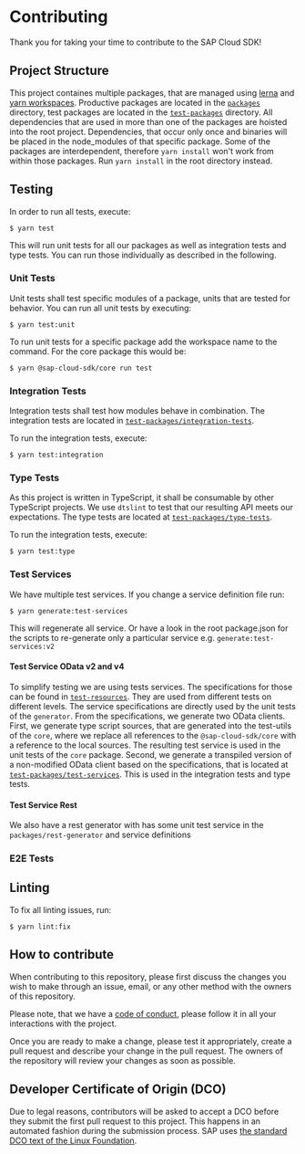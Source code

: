# Contributing
Thank you for taking your time to contribute to the SAP Cloud SDK!

## Project Structure
This project containes multiple packages, that are managed using [lerna](https://github.com/lerna/lerna) and [yarn workspaces](https://classic.yarnpkg.com/en/docs/workspaces/).  Productive packages are located in the [`packages`](./packages) directory, test packages are located in the [`test-packages`](./test-packages) directory.
All dependencies that are used in more than one of the packages are hoisted into the root project. Dependencies, that occur only once and binaries will be placed in the node_modules of that specific package. Some of the packages are interdependent, therefore `yarn install` won't work from within those packages. Run `yarn install` in the root directory instead.

## Testing
In order to run all tests, execute:
```sh-session
$ yarn test
```

This will run unit tests for all our packages as well as integration tests and type tests. You can run those individually as described in the following.

### Unit Tests
Unit tests shall test specific modules of a package, units that are tested for behavior.
You can run all unit tests by executing:
```sh-session
$ yarn test:unit
```

To run unit tests for a specific package add the workspace name to the command. For the core package this would be:
```sh-session
$ yarn @sap-cloud-sdk/core run test
```

### Integration Tests
Integration tests shall test how modules behave in combination. The integration tests are located in [`test-packages/integration-tests`](./test-packages/integration-tests).

To run the integration tests, execute:
```sh-session
$ yarn test:integration
```

### Type Tests
As this project is written in TypeScript, it shall be consumable by other TypeScript projects. We use `dtslint` to test that our resulting API meets our expectations.
The type tests are located at [`test-packages/type-tests`](./test-packages/type-tests).

To run the integration tests, execute:
```sh-session
$ yarn test:type
```

### Test Services

We have multiple test services. 
If you change a service definition file run:

```sh-session
$ yarn generate:test-services
```

This will regenerate all service. 
Or have a look in the root package.json for the scripts to re-generate only a particular service e.g. `generate:test-services:v2` 

#### Test Service OData v2 and v4

To simplify testing we are using tests services. The specifications for those can be found in [`test-resources`](./test-resources).
They are used from different tests on different levels.
The service specifications are directly used by the unit tests of the `generator`.
From the specifications, we generate two OData clients.
First, we generate type script sources, that are generated into the test-utils of the `core`, where we replace all references to the `@sap-cloud-sdk/core` with a reference to the local sources. The resulting test service is used in the unit tests of the `core` package.
Second, we generate a transpiled version of a non-modified OData client based on the specifications, that is located at [`test-packages/test-services`](./test-packages/test-services). This is used in the integration tests and type tests.

#### Test Service Rest

We also have a rest generator with has some unit test service in the `packages/rest-generator` and service definitions 

### E2E Tests

#### 

## Linting
To fix all linting issues, run:
```sh-session
$ yarn lint:fix
```

## How to contribute
When contributing to this repository, please first discuss the changes you wish to make through an issue, email, or any other method with the owners of this repository.

Please note, that we have a [code of conduct](./CODE_OF_CONDUCT.md), please follow it in all your interactions with the project.

Once you are ready to make a change, please test it appropriately, create a pull request and describe your change in the pull request. The owners of the repository will review your changes as soon as possible.

## Developer Certificate of Origin (DCO)
Due to legal reasons, contributors will be asked to accept a DCO before they submit the first pull request to this project. This happens in an automated fashion during the submission process. SAP uses [the standard DCO text of the Linux Foundation](https://developercertificate.org/).

